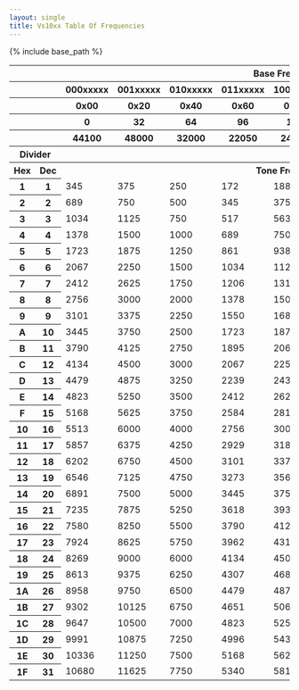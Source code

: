 ```yaml
---
layout: single
title: Vs10xx Table Of Frequencies
---
```

{% include base_path %}

<table>
  <tbody>
  <tr>
    <th class="tableheader"> </th><th class="tableheader"> </th><th class="tableheader tableheader centeralign" colspan="9">  Base Frequency Index  </th>
  </tr>
  <tr>
    <th class="tableheader"> </th><th class="tableheader"> </th><th class="tableheader rightalign">  000xxxxx</th><th class="tableheader rightalign">  001xxxxx</th><th class="tableheader rightalign">  010xxxxx</th><th class="tableheader rightalign">  011xxxxx</th><th class="tableheader rightalign">  100xxxxx</th><th class="tableheader rightalign">  101xxxxx</th><th class="tableheader rightalign">  110xxxxx</th><th class="tableheader rightalign">  111xxxxx</th><th class="tableheader leftalign">Binary  </th>
  </tr>
  <tr>
    <th class="tableheader"> </th><th class="tableheader"> </th><th class="tableheader rightalign">  0x00</th><th class="tableheader rightalign">  0x20</th><th class="tableheader rightalign">  0x40</th><th class="tableheader rightalign">  0x60</th><th class="tableheader rightalign">  0x80</th><th class="tableheader rightalign">  0xA0</th><th class="tableheader rightalign">  0xC0</th><th class="tableheader rightalign">  0xE0</th><th class="tableheader leftalign">Hexadecimal  </th>
  </tr>
  <tr>
    <th class="tableheader"> </th><th class="tableheader"> </th><th class="tableheader rightalign">  0</th><th class="tableheader rightalign">  32</th><th class="tableheader rightalign">  64</th><th class="tableheader rightalign">  96</th><th class="tableheader rightalign">  128</th><th class="tableheader rightalign">  160</th><th class="tableheader rightalign">  192</th><th class="tableheader rightalign">  224</th><th class="tableheader leftalign">Decimal  </th>
  </tr>
  <tr>
    <th class="tableheader"> </th><th class="tableheader"> </th><th class="tableheader rightalign">  44100</th><th class="tableheader rightalign">  48000</th><th class="tableheader rightalign">  32000</th><th class="tableheader rightalign">  22050</th><th class="tableheader rightalign">  24000</th><th class="tableheader rightalign">  16000</th><th class="tableheader rightalign">  11025</th><th class="tableheader rightalign">  12000</th><th class="tableheader leftalign">Frequency  </th>
  </tr>
  <tr>
    <th class="tableheader centeralign" colspan="2">  Divider  </th><th class="tableheader" colspan="9"> </th>
  </tr>
  <tr>
    <th class="tableheader centeralign">  Hex  </th><th class="tableheader centeralign">  Dec  </th><th class="tableheader centeralign" colspan="9">  Tone Frequency (Hz)  </th>
  </tr>
  <tr>
    <th class="tableheader rightalign">  1</th><th class="tableheader rightalign">  1</th><td class="rightalign">  345</td><td class="rightalign">  375</td><td class="rightalign">  250</td><td class="rightalign">  172</td><td class="rightalign">  188</td><td class="rightalign">  125</td><td class="rightalign">  86</td><td class="rightalign">  94</td><td> </td>
  </tr>
  <tr>
    <th class="tableheader rightalign">  2</th><th class="tableheader rightalign">  2</th><td class="rightalign">  689</td><td class="rightalign">  750</td><td class="rightalign">  500</td><td class="rightalign">  345</td><td class="rightalign">  375</td><td class="rightalign">  250</td><td class="rightalign">  172</td><td class="rightalign">  188</td><td> </td>
  </tr>
  <tr>
    <th class="tableheader rightalign">  3</th><th class="tableheader rightalign">  3</th><td class="rightalign">  1034</td><td class="rightalign">  1125</td><td class="rightalign">  750</td><td class="rightalign">  517</td><td class="rightalign">  563</td><td class="rightalign">  375</td><td class="rightalign">  258</td><td class="rightalign">  281</td><td> </td>
  </tr>
  <tr>
    <th class="tableheader rightalign">  4</th><th class="tableheader rightalign">  4</th><td class="rightalign">  1378</td><td class="rightalign">  1500</td><td class="rightalign">  1000</td><td class="rightalign">  689</td><td class="rightalign">  750</td><td class="rightalign">  500</td><td class="rightalign">  345</td><td class="rightalign">  375</td><td> </td>
  </tr>
  <tr>
    <th class="tableheader rightalign">  5</th><th class="tableheader rightalign">  5</th><td class="rightalign">  1723</td><td class="rightalign">  1875</td><td class="rightalign">  1250</td><td class="rightalign">  861</td><td class="rightalign">  938</td><td class="rightalign">  625</td><td class="rightalign">  431</td><td class="rightalign">  469</td><td> </td>
  </tr>
  <tr>
    <th class="tableheader rightalign">  6</th><th class="tableheader rightalign">  6</th><td class="rightalign">  2067</td><td class="rightalign">  2250</td><td class="rightalign">  1500</td><td class="rightalign">  1034</td><td class="rightalign">  1125</td><td class="rightalign">  750</td><td class="rightalign">  517</td><td class="rightalign">  563</td><td> </td>
  </tr>
  <tr>
    <th class="tableheader rightalign">  7</th><th class="tableheader rightalign">  7</th><td class="rightalign">  2412</td><td class="rightalign">  2625</td><td class="rightalign">  1750</td><td class="rightalign">  1206</td><td class="rightalign">  1313</td><td class="rightalign">  875</td><td class="rightalign">  603</td><td class="rightalign">  656</td><td> </td>
  </tr>
  <tr>
    <th class="tableheader rightalign">  8</th><th class="tableheader rightalign">  8</th><td class="rightalign">  2756</td><td class="rightalign">  3000</td><td class="rightalign">  2000</td><td class="rightalign">  1378</td><td class="rightalign">  1500</td><td class="rightalign">  1000</td><td class="rightalign">  689</td><td class="rightalign">  750</td><td> </td>
  </tr>
  <tr>
    <th class="tableheader rightalign">  9</th><th class="tableheader rightalign">  9</th><td class="rightalign">  3101</td><td class="rightalign">  3375</td><td class="rightalign">  2250</td><td class="rightalign">  1550</td><td class="rightalign">  1688</td><td class="rightalign">  1125</td><td class="rightalign">  775</td><td class="rightalign">  844</td><td> </td>
  </tr>
  <tr>
    <th class="tableheader rightalign">  A</th><th class="tableheader rightalign">  10</th><td class="rightalign">  3445</td><td class="rightalign">  3750</td><td class="rightalign">  2500</td><td class="rightalign">  1723</td><td class="rightalign">  1875</td><td class="rightalign">  1250</td><td class="rightalign">  861</td><td class="rightalign">  938</td><td> </td>
  </tr>
  <tr>
    <th class="tableheader rightalign">  B</th><th class="tableheader rightalign">  11</th><td class="rightalign">  3790</td><td class="rightalign">  4125</td><td class="rightalign">  2750</td><td class="rightalign">  1895</td><td class="rightalign">  2063</td><td class="rightalign">  1375</td><td class="rightalign">  947</td><td class="rightalign">  1031</td><td> </td>
  </tr>
  <tr>
    <th class="tableheader rightalign">  C</th><th class="tableheader rightalign">  12</th><td class="rightalign">  4134</td><td class="rightalign">  4500</td><td class="rightalign">  3000</td><td class="rightalign">  2067</td><td class="rightalign">  2250</td><td class="rightalign">  1500</td><td class="rightalign">  1034</td><td class="rightalign">  1125</td><td> </td>
  </tr>
  <tr>
    <th class="tableheader rightalign">  D</th><th class="tableheader rightalign">  13</th><td class="rightalign">  4479</td><td class="rightalign">  4875</td><td class="rightalign">  3250</td><td class="rightalign">  2239</td><td class="rightalign">  2438</td><td class="rightalign">  1625</td><td class="rightalign">  1120</td><td class="rightalign">  1219</td><td> </td>
  </tr>
  <tr>
    <th class="tableheader rightalign">  E</th><th class="tableheader rightalign">  14</th><td class="rightalign">  4823</td><td class="rightalign">  5250</td><td class="rightalign">  3500</td><td class="rightalign">  2412</td><td class="rightalign">  2625</td><td class="rightalign">  1750</td><td class="rightalign">  1206</td><td class="rightalign">  1313</td><td> </td>
  </tr>
  <tr>
    <th class="tableheader rightalign">  F</th><th class="tableheader rightalign">  15</th><td class="rightalign">  5168</td><td class="rightalign">  5625</td><td class="rightalign">  3750</td><td class="rightalign">  2584</td><td class="rightalign">  2813</td><td class="rightalign">  1875</td><td class="rightalign">  1292</td><td class="rightalign">  1406</td><td> </td>
  </tr>
  <tr>
    <th class="tableheader rightalign">  10</th><th class="tableheader rightalign">  16</th><td class="rightalign">  5513</td><td class="rightalign">  6000</td><td class="rightalign">  4000</td><td class="rightalign">  2756</td><td class="rightalign">  3000</td><td class="rightalign">  2000</td><td class="rightalign">  1378</td><td class="rightalign">  1500</td><td> </td>
  </tr>
  <tr>
    <th class="tableheader rightalign">  11</th><th class="tableheader rightalign">  17</th><td class="rightalign">  5857</td><td class="rightalign">  6375</td><td class="rightalign">  4250</td><td class="rightalign">  2929</td><td class="rightalign">  3188</td><td class="rightalign">  2125</td><td class="rightalign">  1464</td><td class="rightalign">  1594</td><td> </td>
  </tr>
  <tr>
    <th class="tableheader rightalign">  12</th><th class="tableheader rightalign">  18</th><td class="rightalign">  6202</td><td class="rightalign">  6750</td><td class="rightalign">  4500</td><td class="rightalign">  3101</td><td class="rightalign">  3375</td><td class="rightalign">  2250</td><td class="rightalign">  1550</td><td class="rightalign">  1688</td><td> </td>
  </tr>
  <tr>
    <th class="tableheader rightalign">  13</th><th class="tableheader rightalign">  19</th><td class="rightalign">  6546</td><td class="rightalign">  7125</td><td class="rightalign">  4750</td><td class="rightalign">  3273</td><td class="rightalign">  3563</td><td class="rightalign">  2375</td><td class="rightalign">  1637</td><td class="rightalign">  1781</td><td> </td>
  </tr>
  <tr>
    <th class="tableheader rightalign">  14</th><th class="tableheader rightalign">  20</th><td class="rightalign">  6891</td><td class="rightalign">  7500</td><td class="rightalign">  5000</td><td class="rightalign">  3445</td><td class="rightalign">  3750</td><td class="rightalign">  2500</td><td class="rightalign">  1723</td><td class="rightalign">  1875</td><td> </td>
  </tr>
  <tr>
    <th class="tableheader rightalign">  15</th><th class="tableheader rightalign">  21</th><td class="rightalign">  7235</td><td class="rightalign">  7875</td><td class="rightalign">  5250</td><td class="rightalign">  3618</td><td class="rightalign">  3938</td><td class="rightalign">  2625</td><td class="rightalign">  1809</td><td class="rightalign">  1969</td><td> </td>
  </tr>
  <tr>
    <th class="tableheader rightalign">  16</th><th class="tableheader rightalign">  22</th><td class="rightalign">  7580</td><td class="rightalign">  8250</td><td class="rightalign">  5500</td><td class="rightalign">  3790</td><td class="rightalign">  4125</td><td class="rightalign">  2750</td><td class="rightalign">  1895</td><td class="rightalign">  2063</td><td> </td>
  </tr>
  <tr>
    <th class="tableheader rightalign">  17</th><th class="tableheader rightalign">  23</th><td class="rightalign">  7924</td><td class="rightalign">  8625</td><td class="rightalign">  5750</td><td class="rightalign">  3962</td><td class="rightalign">  4313</td><td class="rightalign">  2875</td><td class="rightalign">  1981</td><td class="rightalign">  2156</td><td> </td>
  </tr>
  <tr>
    <th class="tableheader rightalign">  18</th><th class="tableheader rightalign">  24</th><td class="rightalign">  8269</td><td class="rightalign">  9000</td><td class="rightalign">  6000</td><td class="rightalign">  4134</td><td class="rightalign">  4500</td><td class="rightalign">  3000</td><td class="rightalign">  2067</td><td class="rightalign">  2250</td><td> </td>
  </tr>
  <tr>
    <th class="tableheader rightalign">  19</th><th class="tableheader rightalign">  25</th><td class="rightalign">  8613</td><td class="rightalign">  9375</td><td class="rightalign">  6250</td><td class="rightalign">  4307</td><td class="rightalign">  4688</td><td class="rightalign">  3125</td><td class="rightalign">  2153</td><td class="rightalign">  2344</td><td> </td>
  </tr>
  <tr>
    <th class="tableheader rightalign">  1A</th><th class="tableheader rightalign">  26</th><td class="rightalign">  8958</td><td class="rightalign">  9750</td><td class="rightalign">  6500</td><td class="rightalign">  4479</td><td class="rightalign">  4875</td><td class="rightalign">  3250</td><td class="rightalign">  2239</td><td class="rightalign">  2438</td><td> </td>
  </tr>
  <tr>
    <th class="tableheader rightalign">  1B</th><th class="tableheader rightalign">  27</th><td class="rightalign">  9302</td><td class="rightalign">  10125</td><td class="rightalign">  6750</td><td class="rightalign">  4651</td><td class="rightalign">  5063</td><td class="rightalign">  3375</td><td class="rightalign">  2326</td><td class="rightalign">  2531</td><td> </td>
  </tr>
  <tr>
    <th class="tableheader rightalign">  1C</th><th class="tableheader rightalign">  28</th><td class="rightalign">  9647</td><td class="rightalign">  10500</td><td class="rightalign">  7000</td><td class="rightalign">  4823</td><td class="rightalign">  5250</td><td class="rightalign">  3500</td><td class="rightalign">  2412</td><td class="rightalign">  2625</td><td> </td>
  </tr>
  <tr>
    <th class="tableheader rightalign">  1D</th><th class="tableheader rightalign">  29</th><td class="rightalign">  9991</td><td class="rightalign">  10875</td><td class="rightalign">  7250</td><td class="rightalign">  4996</td><td class="rightalign">  5438</td><td class="rightalign">  3625</td><td class="rightalign">  2498</td><td class="rightalign">  2719</td><td> </td>
  </tr>
  <tr>
    <th class="tableheader rightalign">  1E</th><th class="tableheader rightalign">  30</th><td class="rightalign">  10336</td><td class="rightalign">  11250</td><td class="rightalign">  7500</td><td class="rightalign">  5168</td><td class="rightalign">  5625</td><td class="rightalign">  3750</td><td class="rightalign">  2584</td><td class="rightalign">  2813</td><td> </td>
  </tr>
  <tr>
    <th class="tableheader rightalign">  1F</th><th class="tableheader rightalign">  31</th><td class="rightalign">  10680</td><td class="rightalign">  11625</td><td class="rightalign">  7750</td><td class="rightalign">  5340</td><td class="rightalign">  5813</td><td class="rightalign">  3875</td><td class="rightalign">  2670</td><td class="rightalign">  2906</td><td> </td>
  </tr>
  </tbody>
</table>
